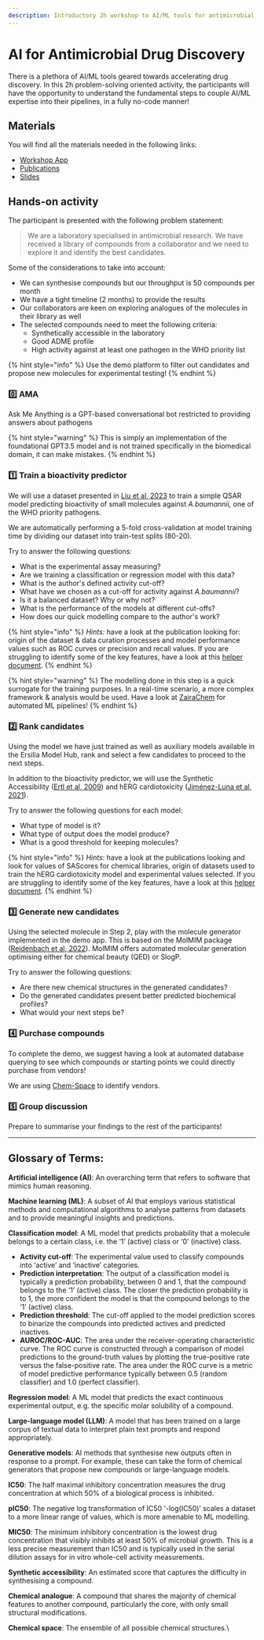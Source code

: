 ```yaml
---
description: Introductory 2h workshop to AI/ML tools for antimicrobial drug discovery
---
```


# AI for Antimicrobial Drug Discovery

There is a plethora of AI/ML tools geared towards accelerating drug discovery. In this 2h problem-solving oriented activity, the participants will have the opportunity to understand the fundamental steps to couple AI/ML expertise into their pipelines, in a fully no-code manner!

## Materials

You will find all the materials needed in the following links:

* [Workshop App](https://ai2050-h3d-symposium-workshop.streamlit.app/)
* [Publications](https://drive.google.com/drive/folders/1hphHchyEs4ySNBW4hFJwwQYrwbDRh8H9?usp=sharing)
* [Slides](https://drive.google.com/file/d/16V3-f786CZSNakbHvUfjzXU42fgbtbIP/view?usp=drive\_link)

## Hands-on activity

The participant is presented with the following problem statement:

> We are a laboratory specialised in antimicrobial research. We have received a library of compounds from a collaborator and we need to explore it and identify the best candidates.&#x20;

Some of the considerations to take into account:

* We can synthesise compounds but our throughput is 50 compounds per month
* We have a tight timeline (2 months) to provide the results
* Our collaborators are keen on exploring analogues of the molecules in their library as well
* The selected compounds need to meet the following criteria:&#x20;
  * Synthetically accessible in the laboratory&#x20;
  * Good ADME profile&#x20;
  * High activity against at least one pathogen in the WHO priority list

{% hint style="info" %}
Use the demo platform to filter out candidates and propose new molecules for experimental testing!
{% endhint %}

### [0️⃣](https://emojipedia.org/keycap-digit-zero) AMA

Ask Me Anything is a GPT-based conversational bot restricted to providing answers about pathogens

{% hint style="warning" %}
This is simply an implementation of the foundational GPT3.5 model and is not trained specifically in the biomedical domain, it can make mistakes.
{% endhint %}

### [1️⃣](https://emojipedia.org/keycap-digit-one) Train a bioactivity predictor

We will use a dataset presented in [Liu et al, 2023](https://pubmed.ncbi.nlm.nih.gov/37231267/) to train a simple QSAR model predicting bioactivity of small molecules against _A.baumannii,_ one of the WHO priority pathogens.&#x20;

&#x20;We are automatically performing a 5-fold cross-validation at model training time by dividing our dataset into train-test splits (80-20).

Try to answer the following questions:

* What is the experimental assay measuring?
* Are we training a classification or regression model with this data?
* What is the author's defined activity cut-off?
* What have we chosen as a cut-off for activity against _A.baumannii_?
* Is it a balanced dataset? Why or why not?
* What is the performance of the models at different cut-offs?
* How does our quick modelling compare to the author's work?

{% hint style="info" %}
_Hints:_ have a look at the publication looking for: origin of the dataset & data curation processes and model performance values such as ROC curves or precision and recall values. If you are struggling to identify some of the key features, have a look at this [helper document](https://drive.google.com/file/d/1ymKiwZtk6foMP7\_6EnKLed505O22SlRo/view?usp=drive\_link).
{% endhint %}

{% hint style="warning" %}
The modelling done in this step is a quick surrogate for the training purposes. In a real-time scenario, a more complex framework & analysis would be used. Have a look at [ZairaChem](https://www.nature.com/articles/s41467-023-41512-2) for automated ML pipelines!
{% endhint %}

### [2️⃣](https://emojipedia.org/keycap-digit-two) Rank candidates

Using the model we have just trained as well as auxiliary models available in the Ersilia Model Hub, rank and select a few candidates to proceed to the next steps.

In addition to the bioactivity predictor, we will use the Synthetic Accessibility ([Ertl et al, 2009](https://jcheminf.biomedcentral.com/articles/10.1186/1758-2946-1-8)) and hERG cardiotoxicity ([Jiménez-Luna et al, 2021](https://pubs.acs.org/doi/10.1021/acs.jcim.0c01344)).

Try to answer the following questions for each model:

* What type of model is it?
* What type of output does the model produce?
* What is a good threshold for keeping molecules?

{% hint style="info" %}
_Hints_: have a look at the publications looking and look for values of SAScores for chemical libraries, origin of datasets used to train the hERG cardiotoxicity model and experimental values selected. If you are struggling to identify some of the key features, have a look at this [helper document](https://drive.google.com/file/d/1ymKiwZtk6foMP7\_6EnKLed505O22SlRo/view?usp=drive\_link).
{% endhint %}

### [3️⃣](https://emojipedia.org/keycap-digit-three) Generate new candidates

Using the selected molecule in Step 2, play with the molecule generator implemented in the demo app. This is based on the MolMIM package ([Reidenbach et al, 2022](https://arxiv.org/abs/2208.09016)). MolMIM offers automated molecular generation optimising either for chemical beauty (QED) or SlogP.

Try to answer the following questions:

* Are there new chemical structures in the generated candidates?
* Do the generated candidates present better predicted biochemical profiles?
* What would your next steps be?

### [4️⃣](https://emojipedia.org/keycap-digit-four) Purchase compounds

To complete the demo, we suggest having a look at automated database querying to see which compounds or starting points we could directly purchase from vendors!

We are using [Chem-Space](https://chem-space.com/) to identify vendors.

### [5️⃣](https://emojipedia.org/keycap-digit-five) Group discussion

Prepare to summarise your findings to the rest of the participants!

***

## Glossary of Terms:

**Artificial intelligence (AI)**: An overarching term that refers to software that mimics human reasoning.

**Machine learning (ML)**: A subset of AI that employs various statistical methods and computational algorithms to analyse patterns from datasets and to provide meaningful insights and predictions.

**Classification model**: A ML model that predicts probability that a molecule belongs to a certain class, i.e. the ‘1’ (active) class or ‘0’ (inactive) class.

* **Activity cut-off**: The experimental value used to classify compounds into ‘active’ and ‘inactive’ categories.
* **Prediction interpretation**: The output of a classification model is typically a prediction probability, between 0 and 1, that the compound belongs to the ‘1’ (active) class. The closer the prediction probability is to 1, the more confident the model is that the compound belongs to the ‘1’ (active) class.
* **Prediction threshold**: The cut-off applied to the model prediction scores to binarize the compounds into predicted actives and predicted inactives.
* **AUROC/ROC-AUC**: The area under the receiver-operating characteristic curve. The ROC curve is constructed through a comparison of model predictions to the ground-truth values by plotting the true-positive rate versus the false-positive rate. The area under the ROC curve is a metric of model predictive performance typically between 0.5 (random classifier) and 1.0 (perfect classifier).

**Regression model**: A ML model that predicts the exact continuous experimental output, e.g. the specific molar solubility of a compound.

**Large-language model (LLM)**: A model that has been trained on a large corpus of textual data to interpret plain text prompts and respond appropriately.

**Generative models**: AI methods that synthesise new outputs often in response to a prompt. For example, these can take the form of chemical generators that propose new compounds or large-language models.

**IC50**: The half maximal inhibitory concentration measures the drug concentration at which 50% of a biological process is inhibited.

**pIC50**: The negative log transformation of IC50 ‘-log(IC50)’ scales a dataset to a more linear range of values, which is more amenable to ML modelling.

**MIC50**: The minimum inhibitory concentration is the lowest drug concentration that visibly inhibits at least 50% of microbial growth. This is a less precise measurement than IC50 and is typically used in the serial dilution assays for in vitro whole-cell activity measurements.

**Synthetic accessibility**: An estimated score that captures the difficulty in synthesising a compound.

**Chemical analogue**: A compound that shares the majority of chemical features to another compound, particularly the core, with only small structural modifications.

**Chemical space**: The ensemble of all possible chemical structures.\
